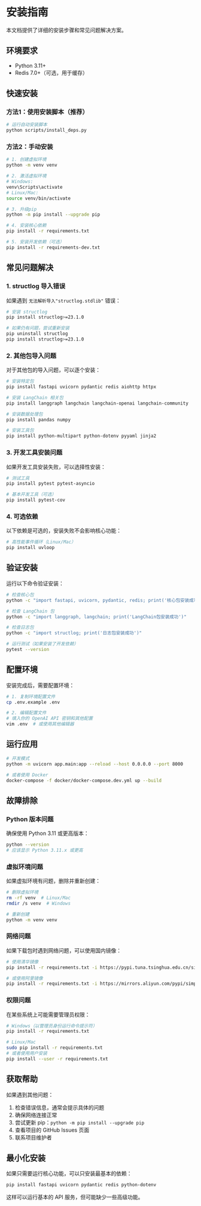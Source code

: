 # 安装指南

本文档提供了详细的安装步骤和常见问题解决方案。

## 环境要求

- Python 3.11+
- Redis 7.0+（可选，用于缓存）

## 快速安装

### 方法1：使用安装脚本（推荐）

```bash
# 运行自动安装脚本
python scripts/install_deps.py
```

### 方法2：手动安装

```bash
# 1. 创建虚拟环境
python -m venv venv

# 2. 激活虚拟环境
# Windows:
venv\Scripts\activate
# Linux/Mac:
source venv/bin/activate

# 3. 升级pip
python -m pip install --upgrade pip

# 4. 安装核心依赖
pip install -r requirements.txt

# 5. 安装开发依赖（可选）
pip install -r requirements-dev.txt
```

## 常见问题解决

### 1. structlog 导入错误

如果遇到 `无法解析导入"structlog.stdlib"` 错误：

```bash
# 安装 structlog
pip install structlog>=23.1.0

# 如果仍有问题，尝试重新安装
pip uninstall structlog
pip install structlog>=23.1.0
```

### 2. 其他包导入问题

对于其他包的导入问题，可以逐个安装：

```bash
# 安装特定包
pip install fastapi uvicorn pydantic redis aiohttp httpx

# 安装 LangChain 相关包
pip install langgraph langchain langchain-openai langchain-community

# 安装数据处理包
pip install pandas numpy

# 安装工具包
pip install python-multipart python-dotenv pyyaml jinja2
```

### 3. 开发工具安装问题

如果开发工具安装失败，可以选择性安装：

```bash
# 测试工具
pip install pytest pytest-asyncio

# 基本开发工具（可选）
pip install pytest-cov
```

### 4. 可选依赖

以下依赖是可选的，安装失败不会影响核心功能：

```bash
# 高性能事件循环（Linux/Mac）
pip install uvloop
```

## 验证安装

运行以下命令验证安装：

```bash
# 检查核心包
python -c "import fastapi, uvicorn, pydantic, redis; print('核心包安装成功')"

# 检查 LangChain 包
python -c "import langgraph, langchain; print('LangChain包安装成功')"

# 检查日志包
python -c "import structlog; print('日志包安装成功')"

# 运行测试（如果安装了开发依赖）
pytest --version
```

## 配置环境

安装完成后，需要配置环境：

```bash
# 1. 复制环境配置文件
cp .env.example .env

# 2. 编辑配置文件
# 填入你的 OpenAI API 密钥和其他配置
vim .env  # 或使用其他编辑器
```

## 运行应用

```bash
# 开发模式
python -m uvicorn app.main:app --reload --host 0.0.0.0 --port 8000

# 或者使用 Docker
docker-compose -f docker/docker-compose.dev.yml up --build
```

## 故障排除

### Python 版本问题

确保使用 Python 3.11 或更高版本：

```bash
python --version
# 应该显示 Python 3.11.x 或更高
```

### 虚拟环境问题

如果虚拟环境有问题，删除并重新创建：

```bash
# 删除虚拟环境
rm -rf venv  # Linux/Mac
rmdir /s venv  # Windows

# 重新创建
python -m venv venv
```

### 网络问题

如果下载包时遇到网络问题，可以使用国内镜像：

```bash
# 使用清华镜像
pip install -r requirements.txt -i https://pypi.tuna.tsinghua.edu.cn/simple/

# 或使用阿里镜像
pip install -r requirements.txt -i https://mirrors.aliyun.com/pypi/simple/
```

### 权限问题

在某些系统上可能需要管理员权限：

```bash
# Windows（以管理员身份运行命令提示符）
pip install -r requirements.txt

# Linux/Mac
sudo pip install -r requirements.txt
# 或者使用用户安装
pip install --user -r requirements.txt
```

## 获取帮助

如果遇到其他问题：

1. 检查错误信息，通常会提示具体的问题
2. 确保网络连接正常
3. 尝试更新 pip：`python -m pip install --upgrade pip`
4. 查看项目的 GitHub Issues 页面
5. 联系项目维护者

## 最小化安装

如果只需要运行核心功能，可以只安装最基本的依赖：

```bash
pip install fastapi uvicorn pydantic redis python-dotenv
```

这样可以运行基本的 API 服务，但可能缺少一些高级功能。
